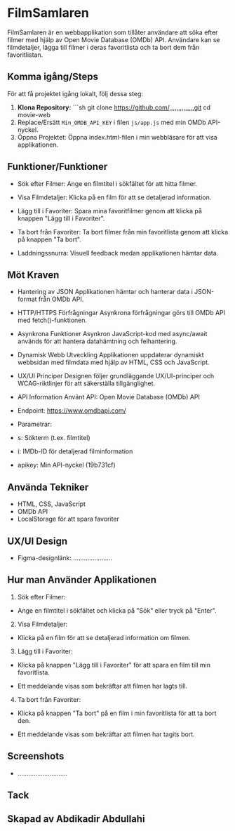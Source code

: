 # FilmSamlaren

FilmSamlaren är en webbapplikation som tillåter användare att söka efter filmer med hjälp av Open Movie Database (OMDb) API. Användare kan se filmdetaljer, lägga till filmer i deras favoritlista och ta bort dem från favoritlistan.

## Komma igång/Steps

För att få projektet igång lokalt, följ dessa steg:

1. **Klona Repository:** ```sh git clone https://github.com/,,,,,,,,,,,,,.git cd movie-web
2. Replace/Ersätt `Min_OMDB_API_KEY` i filen `js/app.js` med min OMDb API-nyckel.
3. Öppna Projektet: Öppna index.html-filen i min webbläsare för att visa applikationen.

## Funktioner/Funktioner

- Sök efter Filmer: Ange en filmtitel i sökfältet för att hitta filmer.

- Visa Filmdetaljer: Klicka på en film för att se detaljerad information.

- Lägg till i Favoriter: Spara mina favoritfilmer genom att klicka på knappen "Lägg till i Favoriter".

- Ta bort från Favoriter: Ta bort filmer från min favoritlista genom att klicka på knappen "Ta bort".

- Laddningssnurra: Visuell feedback medan applikationen hämtar data.

## Möt Kraven

- Hantering av JSON
  Applikationen hämtar och hanterar data i JSON-format från OMDb API.

- HTTP/HTTPS Förfrågningar
  Asynkrona förfrågningar görs till OMDb API med fetch()-funktionen.

- Asynkrona Funktioner
  Asynkron JavaScript-kod med async/await används för att hantera datahämtning och felhantering.

- Dynamisk Webb Utveckling
  Applikationen uppdaterar dynamiskt webbsidan med filmdata med hjälp av HTML, CSS och JavaScript.

- UX/UI Principer
  Designen följer grundläggande UX/UI-principer och WCAG-riktlinjer för att säkerställa tillgänglighet.

- API Information
  Använt API: Open Movie Database (OMDb) API

- Endpoint: https://www.omdbapi.com/

- Parametrar:

- s: Sökterm (t.ex. filmtitel)

- i: IMDb-ID för detaljerad filminformation

- apikey: Min API-nyckel (19b731cf)

## Använda Tekniker

- HTML, CSS, JavaScript
- OMDb API
- LocalStorage för att spara favoriter

## UX/UI Design

- Figma-designlänk: ......................

## Hur man Använder Applikationen

1. Sök efter Filmer:

- Ange en filmtitel i sökfältet och klicka på "Sök" eller tryck på "Enter".

2. Visa Filmdetaljer:

- Klicka på en film för att se detaljerad information om filmen.

3. Lägg till i Favoriter:

- Klicka på knappen "Lägg till i Favoriter" för att spara en film till min favoritlista.

- Ett meddelande visas som bekräftar att filmen har lagts till.

4. Ta bort från Favoriter:

- Klicka på knappen "Ta bort" på en film i min favoritlista för att ta bort den.

- Ett meddelande visas som bekräftar att filmen har tagits bort.

## Screenshots

- ............................

## Tack

## Skapad av Abdikadir Abdullahi
